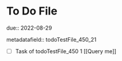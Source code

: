 # To Do File

due:: 2022-08-29

metadatafield:: todoTestFile_450_21

- [ ] Task of todoTestFile_450 1 [[Query me]]
